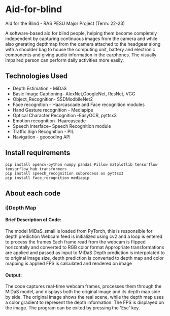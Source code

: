 # Aid-for-blind
Aid for the Blind - RAS PESU Major Project (Term: 22-23)

A software-based aid for blind people, helping them become completely independent by capturing continuous images from the camera and while also gnerating depthmap from the camera attached to the headgear along with a shoulder bag to house the computing unit, battery and electronic components and giving audio information in the earphones. The visually impaired person can perform daily activities more easily. 


## Technologies Used
* Depth Estimation - MiDaS
* Basic Image Captioning- AlexNet,GoogleNet, ResNet, VGG 
* Object_Recognition- SSDModbileNet2
* Face recognition - Haarcascade and Face recognition modules
* Hand Gesture recognition - Mediapipe
* Optical Character Recognition -EasyOCR, pyttsx3
* Emotion recognition- Haarcascade 
* Speech interface– Speech Recognition module
* Traffic Sign Recognition - PIL
* Navigation - geocoding API

## Install requirements
```
pip install opencv-python numpy pandas Pillow matplotlib tensorflow tensorflow_hub transformers
pip install speech_recognition subprocess os pyttsx3
pip install face_recognition mediapip
```

## About each code
### i)Depth Map
#### Brief Description of Code:
The model MiDaS_small is loaded from PyTorch, this is responsible for depth prediction
Webcam feed is initialized using cv2 and a loop is entered to process the frames
Each frame read from the webcam is flipped horizontally and converted to RGB color format
Appropriate transformations are applied and passed as input to MiDaS
Depth prediction is interpolated to to original image size, depth prediction is converted to depth map and color mapping is applied
FPS is calculated and rendered on image
#### Output:
The code captures real-time webcam frames, processes them through the MiDaS model, and displays both the original image and its depth map side by side. The original image shows the real scene, while the depth map uses a color gradient to represent the depth information. The FPS is displayed on the image. The program can be exited by pressing the 'Esc' key.
